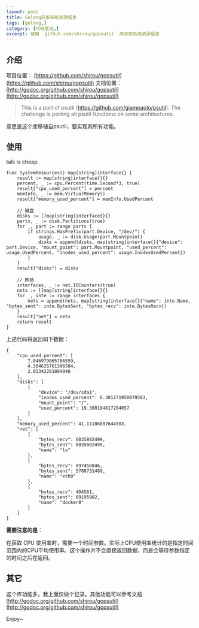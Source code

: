 ```yaml
---
layout: post
title: Golang获取系统资源信息
tags: [golang,]
category: [代码笔记,]
excerpt: 使用 `github.com/shirou/gopsutil` 库获取系统资源信息
---
```



## 介绍
项目位置： [https://github.com/shirou/gopsutil](https://github.com/shirou/gopsutil)
文档位置：[http://godoc.org/github.com/shirou/gopsutil](http://godoc.org/github.com/shirou/gopsutil)

> This is a port of psutil (https://github.com/giampaolo/psutil). The challenge is porting all psutil functions on some architectures.

意思是这个库移植自psutil，要实现其所有功能。

## 使用

talk is cheap

```
func SystemResources() map[string]interface{} {
    result := map[string]interface{}{}
    percent, _ := cpu.Percent(time.Second*3, true)
    result["cpu_used_percent"] = percent
    memInfo, _ := mem.VirtualMemory()
    result["memory_used_percent"] = memInfo.UsedPercent

    // 磁盘
    disks := []map[string]interface{}{}
    parts, _ := disk.Partitions(true)
    for _, part := range parts {
        if strings.HasPrefix(part.Device, "/dev/") {
            usage, _ := disk.Usage(part.Mountpoint)
            disks = append(disks, map[string]interface{}{"device": part.Device, "mount_point": part.Mountpoint, "used_percent": usage.UsedPercent, "inodes_used_percent": usage.InodesUsedPercent})
        }
    }
    result["disks"] = disks

    // 网络
    interfaces, _ := net.IOCounters(true)
    nets := []map[string]interface{}{}
    for _, inte := range interfaces {
        nets = append(nets, map[string]interface{}{"name": inte.Name, "bytes_sent": inte.BytesSent, "bytes_recv": inte.BytesRecv})
    }
    result["net"] = nets
    return result
}
```

上述代码将返回如下数据：

```
{
    "cpu_used_percent": [
        7.046979865786559,
        4.304635761596584,
        2.01342281884848
    ],
    "disks": [
        {
            "device": "/dev/sda1",
            "inodes_used_percent": 6.301271950879583,
            "mount_point": "/",
            "used_percent": 19.380184817204057
        }
    ],
    "memory_used_percent": 41.11186087644503,
    "net": [
        {
            "bytes_recv": 6035882499,
            "bytes_sent": 6035882499,
            "name": "lo"
        },
        {
            "bytes_recv": 897458846,
            "bytes_sent": 5788731489,
            "name": "eth0"
        },
        {
            "bytes_recv": 404561,
            "bytes_sent": 69195902,
            "name": "docker0"
        }
    ]
}
```
**需要注意的是**：  

在获取 CPU 使用率时，需要一个时间参数。实际上CPU使用率统计的是指定时间范围内的CPU平均使用率。这个操作并不会直接返回数据，而是会等待参数指定的时间之后在返回。

## 其它

这个库功能多，我上面仅做个记录。其他功能可以参考文档 [http://godoc.org/github.com/shirou/gopsutil](http://godoc.org/github.com/shirou/gopsutil)

Enjoy~

